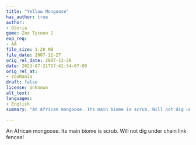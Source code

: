 ```yaml
---
title: "Yellow Mongoose"
has_author: true
author: 
- Gloria
game: Zoo Tycoon 2
exp_req: 
- AA
file_size: 1.20 MB
file_date: 2007-12-27
orig_rel_date: 2007-12-28
date: 2023-07-21T17:41:54-07:00
orig_rel_at: 
- ZooMania
draft: false
license: Unknown
alt_text: 
languages:
- English
summary: "An African mongoose. Its main biome is scrub. Will not dig under chain link fences!"

---
```


An African mongoose. Its main biome is scrub. Will not dig under chain link fences!